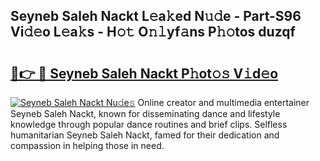 ## Seyneb Saleh Nackt L𝚎a𝚔ed N𝚞𝚍e - Part-S96 Vi𝚍𝚎o L𝚎a𝚔s - H𝚘𝚝 O𝚗𝚕yf𝚊ns P𝚑𝚘tos duzqf

# <h2><a href="http://kf15x5.oniu.top/?m=Seyneb+Saleh+Nackt">🔗👉 🔴 Seyneb Saleh Nackt P𝚑ot𝚘𝚜 V𝚒d𝚎o</a></h2>

[![Seyneb Saleh Nackt Nu𝚍e𝚜](https://i.imgur.com/0qMVB7G.gif)](http://kf15x5.oniu.top/?m=Seyneb+Saleh+Nackt)
Online creator and multimedia entertainer Seyneb Saleh Nackt, known for disseminating dance and lifestyle knowledge through popular dance routines and brief clips. Selfless humanitarian Seyneb Saleh Nackt, famed for their dedication and compassion in helping those in need.  
